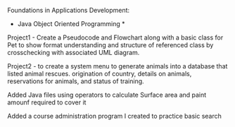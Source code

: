 Foundations in Applications Development:

* Java Object Oriented Programming *

Project1 - Create a Pseudocode and Flowchart along with a basic class for Pet to show format understanding and structure of referenced class by crosschecking with associated UML diagram.

Project2 -  to create a system menu to generate animals into a database that listed animal rescues. origination of country, details
on animals, reservations for animals, and status of training.

Added Java files using operators to calculate Surface area and paint amounf required to cover it

Added a course administration program I created to practice basic search 
